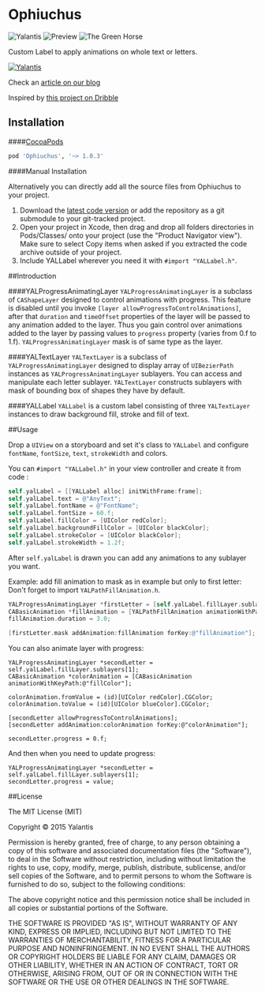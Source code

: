 # Ophiuchus

![Yalantis](https://raw.githubusercontent.com/Yalantis/Ophiuchus/master/Example/Ophiuchus/Resources/yalantistwodirections.gif)
![Preview](https://raw.githubusercontent.com/Yalantis/Ophiuchus/master/Example/Ophiuchus/Resources/animation.gif)
![The Green Horse](https://raw.githubusercontent.com/Yalantis/Ophiuchus/master/Example/Ophiuchus/Resources/thegreenhorse.gif)

Custom Label to apply animations on whole text or letters.

[![Yalantis](https://raw.githubusercontent.com/Yalantis/Ophiuchus/master/yalantis.png)](http://yalantis.com/?utm_source=github)

Check an [article on our blog](http://yalantis.com/blog/animated-preloader-ios/?utm_source=github)

Inspired by [this project on Dribble](https://dribbble.com/shots/1938357-Preloader-For-Yalantis?list=users&offset=3)

## Installation

####[CocoaPods](http://cocoapods.org)
```ruby
pod 'Ophiuchus', '~> 1.0.3'
```

####Manual Installation

Alternatively you can directly add all the source files from Ophiuchus to your project.

1. Download the [latest code version](https://github.com/Yalantis/Ophiuchus/archive/master.zip) or add the repository as a git submodule to your git-tracked project. 
2. Open your project in Xcode, then drag and drop all folders directories in Pods/Classes/ onto your project (use the "Product Navigator view"). Make sure to select Copy items when asked if you extracted the code archive outside of your project. 
3. Include YALLabel wherever you need it with `#import "YALLabel.h"`.

##Introduction

####YALProgressAnimatingLayer
`YALProgressAnimatingLayer` is a subclass of `CAShapeLayer` designed to control animations with progress. This feature is disabled until you invoke `[layer allowProgressToControlAnimations]`, after that `duration` and `timeOffset` properties of the layer will be passed to any animation added to the layer. Thus you gain control over animations added to the layer by passing values to `progress` property (varies from 0.f to 1.f). `YALProgressAnimatingLayer` mask is of same type as the layer.

####YALTextLayer
`YALTextLayer` is a subclass of `YALProgressAnimatingLayer` designed to display array of `UIBezierPath` instances as `YALProgressAnimatingLayer` sublayers. You can access and manipulate each letter sublayer. `YALTextLayer` constructs sublayers with mask of bounding box of shapes they have by default.

####YALLabel
`YALLabel` is a custom label consisting of three `YALTextLayer` instances to draw background fill, stroke and fill of text.

##Usage

Drop a `UIView` on a storyboard and set it's class to `YALLabel` and configure `fontName`, `fontSize`, `text`, `strokeWidth` and colors.

You can `#import "YALLabel.h"` in your view controller and create it from code :
```objective-c
self.yalLabel = [[YALLabel alloc] initWithFrame:frame];
self.yalLabel.text = @"AnyText";
self.yalLabel.fontName = @"FontName";
self.yalLabel.fontSize = 60.f;
self.yalLabel.fillColor = [UIColor redColor];
self.yalLabel.backgroundFillColor = [UIColor blackColor];
self.yalLabel.strokeColor = [UIColor blackColor];
self.yalLabel.strokeWidth = 1.2f;

```

After `self.yalLabel` is drawn you can add any animations to any sublayer you want.

Example: add fill animation to mask as in example but only to first letter:
Don't forget to import `YALPathFillAnimation.h`.
```objective-c
YALProgressAnimatingLayer *firstLetter = [self.yalLabel.fillLayer.sublayers firstObject];
CABasicAnimation *fillAnimation = [YALPathFillAnimation animationWithPath:fillLayer.mask.path andDirectionAngle:0];
fillAnimation.duration = 3.0;

[firstLetter.mask addAnimation:fillAnimation forKey:@"fillAnimation"];

```

You can also animate layer with progress:
```
YALProgressAnimatingLayer *secondLetter = self.yalLabel.fillLayer.sublayers[1];
CABasicAnimation *colorAnimation = [CABasicAnimation animationWithKeyPath:@"fillColor"];

colorAnimation.fromValue = (id)[UIColor redColor].CGColor;
colorAnimation.toValue = (id)[UIColor blueColor].CGColor;

[secondLetter allowProgressToControlAnimations];
[secondLetter addAnimation:colorAnimation forKey:@"colorAnimation"];

secondLetter.progress = 0.f;
```

And then when you need to update progress:
```
YALProgressAnimatingLayer *secondLetter = self.yalLabel.fillLayer.sublayers[1];
secondLetter.progress = value;
```

##License

The MIT License (MIT)

Copyright © 2015 Yalantis

Permission is hereby granted, free of charge, to any person obtaining a copy
of this software and associated documentation files (the "Software"), to deal
in the Software without restriction, including without limitation the rights
to use, copy, modify, merge, publish, distribute, sublicense, and/or sell
copies of the Software, and to permit persons to whom the Software is
furnished to do so, subject to the following conditions:

The above copyright notice and this permission notice shall be included in
all copies or substantial portions of the Software.

THE SOFTWARE IS PROVIDED "AS IS", WITHOUT WARRANTY OF ANY KIND, EXPRESS OR
IMPLIED, INCLUDING BUT NOT LIMITED TO THE WARRANTIES OF MERCHANTABILITY,
FITNESS FOR A PARTICULAR PURPOSE AND NONINFRINGEMENT. IN NO EVENT SHALL THE
AUTHORS OR COPYRIGHT HOLDERS BE LIABLE FOR ANY CLAIM, DAMAGES OR OTHER
LIABILITY, WHETHER IN AN ACTION OF CONTRACT, TORT OR OTHERWISE, ARISING FROM,
OUT OF OR IN CONNECTION WITH THE SOFTWARE OR THE USE OR OTHER DEALINGS IN
THE SOFTWARE.
